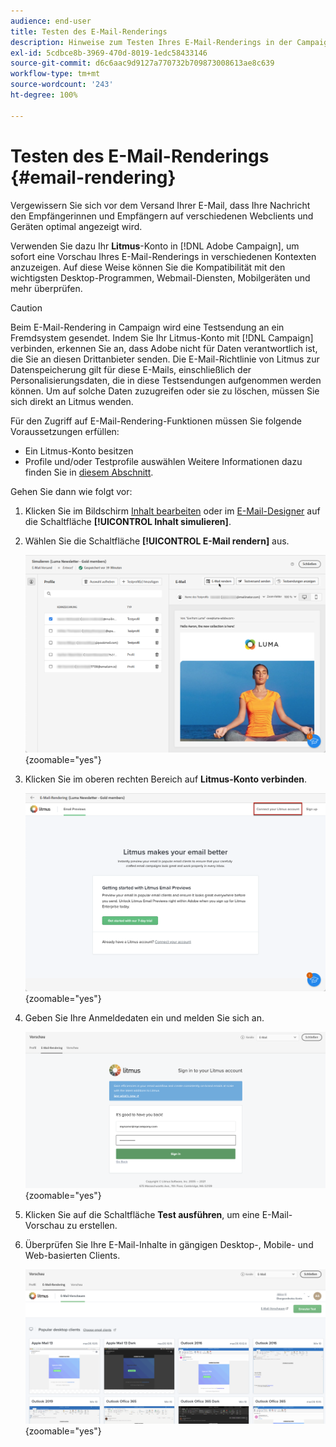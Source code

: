```yaml
---
audience: end-user
title: Testen des E-Mail-Renderings
description: Hinweise zum Testen Ihres E-Mail-Renderings in der Campaign Web-Benutzeroberfläche
exl-id: 5cdbce8b-3969-470d-8019-1edc58433146
source-git-commit: d6c6aac9d9127a770732b709873008613ae8c639
workflow-type: tm+mt
source-wordcount: '243'
ht-degree: 100%

---
```


# Testen des E-Mail-Renderings {#email-rendering}

Vergewissern Sie sich vor dem Versand Ihrer E-Mail, dass Ihre Nachricht den Empfängerinnen und Empfängern auf verschiedenen Webclients und Geräten optimal angezeigt wird.

Verwenden Sie dazu Ihr **Litmus**-Konto in [!DNL Adobe Campaign], um sofort eine Vorschau Ihres E-Mail-Renderings in verschiedenen Kontexten anzuzeigen. Auf diese Weise können Sie die Kompatibilität mit den wichtigsten Desktop-Programmen, Webmail-Diensten, Mobilgeräten und mehr überprüfen.

>[!CAUTION]
>
>Beim E-Mail-Rendering in Campaign wird eine Testsendung an ein Fremdsystem gesendet. Indem Sie Ihr Litmus-Konto mit [!DNL Campaign] verbinden, erkennen Sie an, dass Adobe nicht für Daten verantwortlich ist, die Sie an diesen Drittanbieter senden. Die E-Mail-Richtlinie von Litmus zur Datenspeicherung gilt für diese E-Mails, einschließlich der Personalisierungsdaten, die in diese Testsendungen aufgenommen werden können. Um auf solche Daten zuzugreifen oder sie zu löschen, müssen Sie sich direkt an Litmus wenden.

Für den Zugriff auf E-Mail-Rendering-Funktionen müssen Sie folgende Voraussetzungen erfüllen:

* Ein Litmus-Konto besitzen
* Profile und/oder Testprofile auswählen Weitere Informationen dazu finden Sie in [diesem Abschnitt](preview-content.md).

Gehen Sie dann wie folgt vor:

1. Klicken Sie im Bildschirm [Inhalt bearbeiten](../email/edit-content.md) oder im [E-Mail-Designer](../email/get-started-email-designer.md) auf die Schaltfläche **[!UICONTROL Inhalt simulieren]**.

1. Wählen Sie die Schaltfläche **[!UICONTROL E-Mail rendern]** aus.

   ![Schaltfläche „Inhalte simulieren“ im E-Mail-Editor](assets/simulate-rendering-button.png){zoomable="yes"}

1. Klicken Sie im oberen rechten Bereich auf **Litmus-Konto verbinden**.

   ![Option zur Verbindung mit dem Litmus-Konto in der Benutzeroberfläche für das E-Mail-Rendering](assets/simulate-rendering-litmus.png){zoomable="yes"}

1. Geben Sie Ihre Anmeldedaten ein und melden Sie sich an.

   ![Anmeldebildschirm des Litmus-Kontos](assets/simulate-rendering-credentials.png){zoomable="yes"}

1. Klicken Sie auf die Schaltfläche **Test ausführen**, um eine E-Mail-Vorschau zu erstellen.

1. Überprüfen Sie Ihre E-Mail-Inhalte in gängigen Desktop-, Mobile- und Web-basierten Clients.

   ![Vorschauen des E-Mail-Renderings auf verschiedenen Clients](assets/simulate-rendering-previews.png){zoomable="yes"}

<!--
TO CHECK IF user is directed to Litmus or if the email rendering is shown directly in the Campaign UI.

CONTENT ABOVE COPIED FROM AJO

If not redirecting to Litmus:

To test the email rendering, follow these steps:

1. Access the email content creation screen, then click **[!UICONTROL Simulate content]**.

1. Click the **[!UICONTROL Render email]** button.

    The left pane provides various desktop, mobile, and web-based email clients. Select the desired email client to display a preview of your email in the right pane. 

    ![Preview pane showing email rendering across selected clients](assets/render-context.png){zoomable="yes"}

    >[!NOTE]
    >
    >The email clients list provides a sample of the major mail clients. Additional email clients are available from the filter button next to the top search bar.

 -->